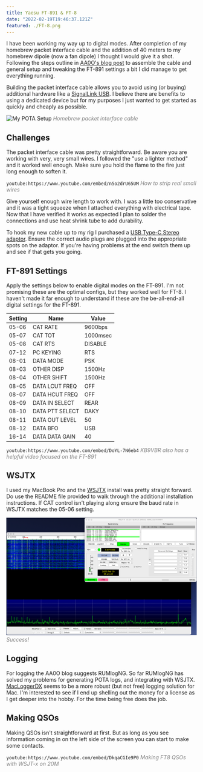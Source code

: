 ```yaml
---
title: Yaesu FT-891 & FT-8
date: "2022-02-19T19:46:37.121Z"
featured: ./FT-8.png
---
```

 
I have been working my way up to digital modes. After completion of my homebrew packet interface cable and the addition of 40 meters to my homebrew dipole (now a fan dipole) I thought I would give it a shot. Following the steps outline in [AA0O's blog post](https://wsaa0o.radio/2019/04/13/yaesu-ft-891-ft8-usb-c-mac-ps-2-cable/) to assemble the cable and general setup and tweaking the FT-891 settings a bit I did manage to get everything running. 

Building the packet interface cable allows you to avoid using (or buying) additional hardware like a [SignalLink USB](https://www.hamradio.com/detail.cfm?pid=H0-009906). I believe there are benefits to using a dedicated device but for my purposes I just wanted to get started as quickly and cheaply as possible. 

![My POTA Setup](./digital.png)
<span style="color:gray">*Homebrew packet interface cable*</span>

## Challenges
The packet interface cable was pretty straightforward. Be aware you are working with very, very small wires. I followed the "use a lighter method" and it worked well enough. Make sure you hold the flame to the fire just long enough to soften it. 

`youtube:https://www.youtube.com/embed/n5o2drU65UM`
<span style="color:gray">*How to strip real small wires*</span>

Give yourself enough wire length to work with. I was a little too conservative and it was a tight squeeze when I attached everything with electrical tape. Now that I have verified it works as expected I plan to solder the connections and use heat shrink tube to add durability. 

To hook my new cable up to my rig I purchased a [USB Type-C Stereo adaptor](https://www.amazon.com/dp/B071HJ98Q6?psc=1&ref=ppx_yo2_dt_b_product_details). Ensure the correct audio plugs are plugged into the appropriate spots on the adaptor. If you're having problems at the end switch them up and see if that gets you going.

## FT-891 Settings

Apply the settings below to enable digital modes on the FT-891. I'm not promising these are the optimal configs, but they worked well for FT-8. I haven't made it far enough to understand if these are the be-all-end-all digital settings for the FT-891.

| Setting | Name | Value |
|---|---|---|
| 05-06 | CAT RATE |  9600bps
| 05-07 | CAT TOT |  1000msec
| 05-08 | CAT RTS | DISABLE
| 07-12 | PC KEYING | RTS
| 08-01 | DATA MODE | PSK
| 08-03 | OTHER DISP | 1500Hz
| 08-04 | OTHER SHIFT | 1500Hz
| 08-05 | DATA LCUT FREQ | OFF
| 08-07 | DATA HCUT FREQ | OFF
| 08-09 | DATA IN SELECT | REAR
| 08-10 | DATA PTT SELECT | DAKY
| 08-11 | DATA OUT LEVEL | 50
| 08-12 | DATA BFO | USB
| 16-14 | DATA DATA GAIN | 40

`youtube:https://www.youtube.com/embed/DoYL-7N6eb4`
<span style="color:gray">*KB9VBR also has a helpful video focused on the FT-891*</span>


## WSJTX
I used my MacBook Pro and the [WSJTX](https://www.physics.princeton.edu/pulsar/k1jt/wsjtx.html) install was pretty straight forward. Do use the README file provided to walk through the additional installation instructions. If CAT control isn't playing along ensure the baud rate in WSJTX matches the 05-06 setting.


![K-1228](./FT-8.png)
<span style="color:gray">*Success!*</span>

## Logging
For logging the AA0O blog suggests RUMlogNG. So far RUMlogNG has solved my problems for generating POTA logs, and integrating with WSJTX. [MacLoggerDX](https://dogparksoftware.com/MacLoggerDX.html) seems to be a more robust (but not free) logging solution for Mac. I'm interested to see if I end up shelling out the money for a license as I get deeper into the hobby. For the time being free does the job.

## Making QSOs
Making QSOs isn't straightforward at first. But as long as you see information coming in on the left side of the screen you can start to make some contacts.

`youtube:https://www.youtube.com/embed/DkqaCGIe9P0`
<span style="color:gray">*Making FT8 QSOs with WSJT-x on 20M*</span>
